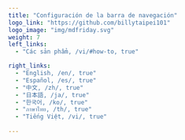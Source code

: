```yaml
---
title: "Configuración de la barra de navegación"
logo_link: "https://github.com/billytaipei101"
logo_image: "img/mdfriday.svg"
weight: 7
left_links:
  - "Các sản phẩm, /vi/#how-to, true"

right_links:
  - "English, /en/, true"
  - "Español, /es/, true"
  - "中文, /zh/, true"
  - "日本語, /ja/, true"
  - "한국어, /ko/, true"
  - "ภาษาไทย, /th/, true"
  - "Tiếng Việt, /vi/, true"
  
---
```


